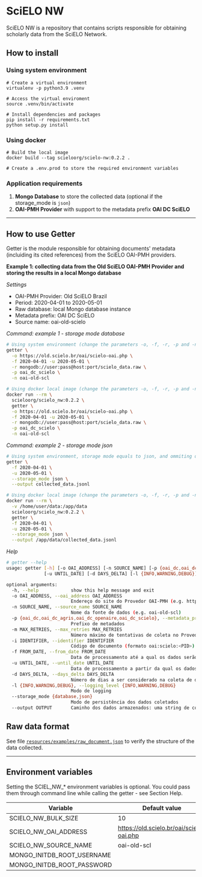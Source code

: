 # SciELO NW
SciELO NW is a repository that contains scripts responsible for obtaining scholarly data from the SciELO Network.


## How to install

### Using system environment
```shell
# Create a virtual environment
virtualenv -p python3.9 .venv

# Access the virtual enviroment
source .venv/bin/activate

# Install dependencies and packages
pip install -r requirements.txt
python setup.py install
```

### Using docker
```shell
# Build the local image
docker build --tag scieloorg/scielo-nw:0.2.2 .

# Create a .env.prod to store the required environment variables
```


### Application requirements
1. **Mongo Database** to store the collected data (optional if the storage_mode is `json`)
2. **OAI-PMH Provider** with support to the metadata prefix **OAI DC SciELO**


---
## How to use Getter
Getter is the module responsible for obtaining documents' metadata (incluiding its cited references) from the SciELO OAI-PMH providers.

**Example 1: collecting data from the Old SciELO OAI-PMH Provider and storing the results in a local Mongo database**

_Settings_
- OAI-PMH Provider: Old SciELO Brazil
- Period: 2020-04-01 to 2020-05-01
- Raw database: local Mongo database instance
- Metadata prefix: OAI DC SciELO
- Source name: oai-old-scielo

_Command: example 1 - storage mode database_
```bash
# Using system environment (change the parameters -o, -f, -r, -p and -n as needed)
getter \
  -o https://old.scielo.br/oai/scielo-oai.php \
  -f 2020-04-01 -u 2020-05-01 \
  -r mongodb://user:pass@host:port/scielo_data.raw \
  -p oai_dc_scielo \
  -n oai-old-scl
```

```bash
# Using docker local image (change the parameters -o, -f, -r, -p and -n as needed)
docker run --rm \
  scieloorg/scielo_nw:0.2.2 \
  getter \
  -o https://old.scielo.br/oai/scielo-oai.php \
  -f 2020-04-01 -u 2020-05-01 \
  -r mongodb://user:pass@host:port/scielo_data.raw \
  -p oai_dc_scielo \
  -n oai-old-scl
```

_Command: example 2 - storage mode json_
```bash
# Using system environment, storage mode equals to json, and ommiting default parameters (default protocolo: oai_dc_scielo, default provider: old SciELO Brazil)
getter \
  -f 2020-04-01 \
  -u 2020-05-01 \
  --storage_mode json \
  --output collected_data.jsonl
```

```bash
# Using docker local image (change the parameters -o, -f, -r, -p and -n as needed)
docker run --rm \
  -v /home/user/data:/app/data
  scieloorg/scielo_nw:0.2.2 \
  getter \
  -f 2020-04-01 \
  -u 2020-05-01 \
  --storage_mode json \
  --output /app/data/collected_data.jsonl
```

_Help_
```bash
# getter --help
usage: getter [-h] [-o OAI_ADDRESS] [-n SOURCE_NAME] [-p {oai_dc,oai_dc_agris,oai_dc_openaire,oai_dc_scielo}] [-m MAX_RETRIES] [-i IDENTIFIER] [-f FROM_DATE]
              [-u UNTIL_DATE] [-d DAYS_DELTA] [-l {INFO,WARNING,DEBUG}] [--storage_mode {database,json}] --output OUTPUT

optional arguments:
  -h, --help            show this help message and exit
  -o OAI_ADDRESS, --oai_address OAI_ADDRESS
                        Endereço do site do Provedor OAI-PMH (e.g. https://old.scielo.br/oai/scielo-oai.php)
  -n SOURCE_NAME, --source_name SOURCE_NAME
                        Nome da fonte de dados (e.g. oai-old-scl)
  -p {oai_dc,oai_dc_agris,oai_dc_openaire,oai_dc_scielo}, --metadata_prefix {oai_dc,oai_dc_agris,oai_dc_openaire,oai_dc_scielo}
                        Prefixo de metadados
  -m MAX_RETRIES, --max_retries MAX_RETRIES
                        Número máximo de tentativas de coleta no Provedor OAI-PMH
  -i IDENTIFIER, --identifier IDENTIFIER
                        Código de documento (formato oai:scielo:<PID>)
  -f FROM_DATE, --from_date FROM_DATE
                        Data de processamento até a qual os dados serão considerados para coleta (formato YYYY-MM-DD)
  -u UNTIL_DATE, --until_date UNTIL_DATE
                        Data de processamento a partir da qual os dados serão coletados (formato YYYY-MM-DD)
  -d DAYS_DELTA, --days_delta DAYS_DELTA
                        Número de dias a ser considerado na coleta de dados - é útil quando um dos parâmetros from e until não é informado.
  -l {INFO,WARNING,DEBUG}, --logging_level {INFO,WARNING,DEBUG}
                        Modo de logging
  --storage_mode {database,json}
                        Modo de persistência dos dados coletados
  --output OUTPUT       Caminho dos dados armazenados: uma string de conexão com banco de dados ou um caminho no disco
```

## Raw data format

See file [`resources/examples/raw_document.json`](resources/examples/raw_document.json) to verify the structure of the data collected.

---

## Environment variables
Setting the SCIEL_NW_* environment variables is optional. You could pass them through command line while calling the getter - see Section Help.

Variable | Default value
---------|--------------
SCIELO_NW_BULK_SIZE|10
SCIELO_NW_OAI_ADDRESS|https://old.scielo.br/oai/scielo-oai.php
SCIELO_NW_SOURCE_NAME|oai-old-scl
MONGO_INITDB_ROOT_USERNAME|
MONGO_INITDB_ROOT_PASSWORD|
